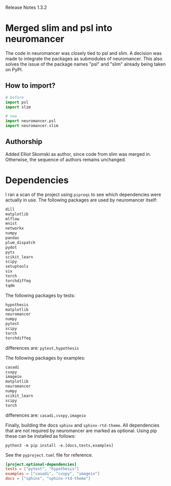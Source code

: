 Release Notes 1.3.2

# Merged slim and psl into neuromancer

The code in neuromancer was closely tied to psl and slim.
A decision was made to integrate the packages as submodules of neuromancer.
This also solves the issue of the package names "psl" and "slim" already being taken on PyPI.

## How to import?

```python
# before
import psl
import slim

# now
import neuromancer.psl
import neuromancer.slim
```

## Authorship
Added Elliot Skomski as author, since code from slim was merged in. Otherwise, the sequence of authors remains unchanged.

# Dependencies

I ran a scan of the project using `pipreqs` to see which dependencies were actually in use.
The following packages are used by neuromancer itself:

```txt
dill
matplotlib
mlflow
mnist
networkx
numpy
pandas
plum_dispatch
pydot
pyts
scikit_learn
scipy
setuptools
six
torch
torchdiffeq
tqdm
```

The following packages by tests:

```txt
hypothesis
matplotlib
neuromancer
numpy
pytest
scipy
torch
torchdiffeq
```

differences are: `pytest,hypothesis`

The following packages by examples:

```txt
casadi
cvxpy
imageio
matplotlib
neuromancer
numpy
scikit_learn
scipy
torch
```

differences are: `casadi,cvxpy,imageio`

Finally, building the docs `sphinx` and `sphinx-rtd-theme`.
All dependencies that are not required by neuromancer are marked as optional.
Using pip these can be installed as follows:

`python3 -m pip install -e.[docs,tests,examples]`

See the `pyproject.toml` file for reference.

``` toml
[project.optional-dependencies]
tests = ["pytest", "hypothesis"]
examples = ["casadi", "cvxpy", "imageio"]
docs = ["sphinx", "sphinx-rtd-theme"]
```
